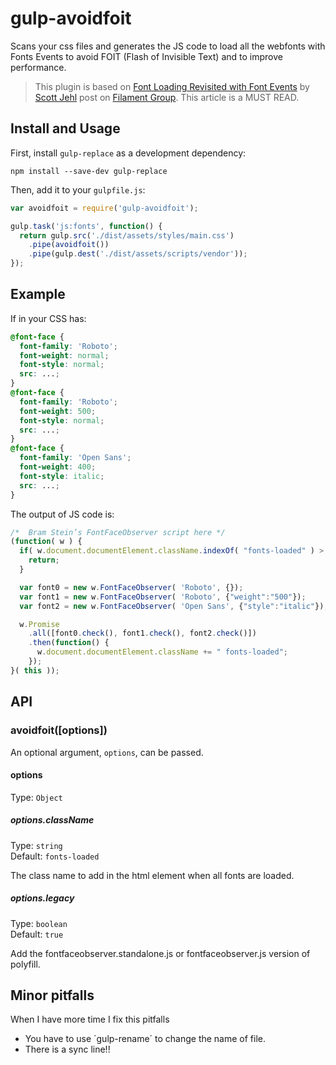 gulp-avoidfoit
============

Scans your css files and generates the JS code to load all the webfonts with Fonts Events to avoid FOIT (Flash of Invisible Text) and to improve performance.
> This plugin is based on [Font Loading Revisited with Font Events](http://www.filamentgroup.com/lab/font-events.html) by [Scott Jehl](http://twitter.com/scottjehl) post on [Filament Group](http://www.filamentgroup.com/). This article is a MUST READ.

## Install and Usage

First, install `gulp-replace` as a development dependency:

```shell
npm install --save-dev gulp-replace
```

Then, add it to your `gulpfile.js`:

```javascript
var avoidfoit = require('gulp-avoidfoit');

gulp.task('js:fonts', function() {
  return gulp.src('./dist/assets/styles/main.css')
    .pipe(avoidfoit())
    .pipe(gulp.dest('./dist/assets/scripts/vendor'));
});
```

## Example

If in your CSS has:

```css
@font-face {
  font-family: 'Roboto';
  font-weight: normal;
  font-style: normal;
  src: ...;
}
@font-face {
  font-family: 'Roboto';
  font-weight: 500;
  font-style: normal;
  src: ...;
}
@font-face {
  font-family: 'Open Sans';
  font-weight: 400;
  font-style: italic;
  src: ...;
}
```

The output of JS code is:

```javascript
/*  Bram Stein’s FontFaceObserver script here */
(function( w ) {
  if( w.document.documentElement.className.indexOf( "fonts-loaded" ) > -1 ) {
    return;
  }

  var font0 = new w.FontFaceObserver( 'Roboto', {});
  var font1 = new w.FontFaceObserver( 'Roboto', {"weight":"500"});
  var font2 = new w.FontFaceObserver( 'Open Sans', {"style":"italic"});

  w.Promise
    .all([font0.check(), font1.check(), font2.check()])
    .then(function() {
      w.document.documentElement.className += " fonts-loaded";
    });
}( this ));
```

## API

### avoidfoit([options])
An optional argument, `options`, can be passed.

#### options
Type: `Object`

##### options.className
Type: `string`  
Default: `fonts-loaded`

The class name to add in the html element when all fonts are loaded.

##### options.legacy
Type: `boolean`  
Default: `true`

Add the fontfaceobserver.standalone.js or fontfaceobserver.js version of polyfill.

## Minor pitfalls
When I have more time I fix this pitfalls
* You have to use ´gulp-rename´ to change the name of file.
* There is a sync line!!